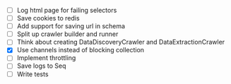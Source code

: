 - [ ] Log html page for failing selectors
- [ ] Save cookies to redis
- [ ] Add support for saving url in schema
- [ ] Split up crawler builder and runner
- [ ] Think about creating DataDiscoveryCrawler and DataExtractionCrawler
- [X] Use channels instead of blocking collection
- [ ] Implement throttling
- [ ] Save logs to Seq
- [ ] Write tests